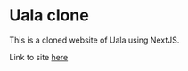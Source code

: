 # Uala clone
This is a cloned website of Uala using NextJS. 

Link to site [here](https://badster-git.github.io/uala-clone/)

